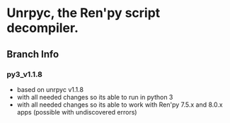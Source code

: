 # Unrpyc, the Ren'py script decompiler.
## Branch Info
### py3_v1.1.8
- based on unrpyc v1.1.8
- with all needed changes so its able to run in python 3
- with all needed changes so its able to work with Ren'py 7.5.x and 8.0.x apps (possible
  with undiscovered errors)
